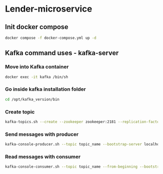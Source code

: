 # Lender-microservice

## Init docker compose
```sh
docker compose -f docker-compose.yml up -d
```
## Kafka command uses - kafka-server
### Move into Kafka container
```sh
docker exec -it kafka /bin/sh
``` 
### Go inside kafka installation folder
```sh
cd /opt/kafka_version/bin
``` 
### Create topic
```sh
kafka-topics.sh --create --zookeeper zookeeper:2181 --replication-factor 1 --partitions 1 --topic topic_name
``` 
### Send messages with producer
```sh
kafka-console-producer.sh --topic topic_name --bootstrap-server localhost:9092
``` 
### Read messages with consumer
```sh
kafka-console-consumer.sh --topic topic_name --from-beginning --bootstrap-server localhost:9092
``` 

